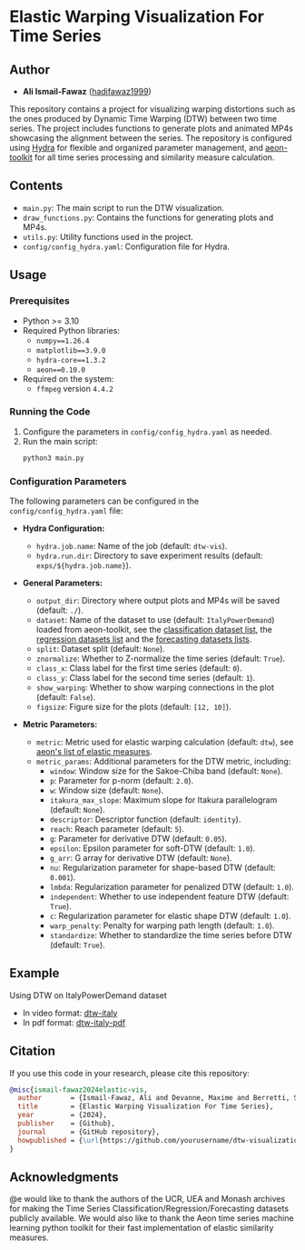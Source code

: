 # Elastic Warping Visualization For Time Series

## Author

- **Ali Ismail-Fawaz** ([hadifawaz1999](https://github.com/hadifawaz1999))

This repository contains a project for visualizing warping distortions such as the ones produced by Dynamic Time Warping (DTW) between two time series. The project includes functions to generate plots and animated MP4s showcasing the alignment between the series. The repository is configured using [Hydra](https://hydra.cc/docs/intro/) for flexible and organized parameter management, and [aeon-toolkit](https://www.aeon-toolkit.org/en/stable/) for all time series processing and similarity measure calculation.

## Contents

- `main.py`: The main script to run the DTW visualization.
- `draw_functions.py`: Contains the functions for generating plots and MP4s.
- `utils.py`: Utility functions used in the project.
- `config/config_hydra.yaml`: Configuration file for Hydra.


## Usage

### Prerequisites

- Python >= 3.10
- Required Python libraries:
    - `numpy==1.26.4`
    - `matplotlib==3.9.0`
    - `hydra-core==1.3.2`
    - `aeon==0.10.0`
- Required on the system:
    - `ffmpeg` version `4.4.2`

### Running the Code

1. Configure the parameters in `config/config_hydra.yaml` as needed.
2. Run the main script:
    ```sh
    python3 main.py
    ```

### Configuration Parameters

The following parameters can be configured in the `config/config_hydra.yaml` file:

- **Hydra Configuration:**
  - `hydra.job.name`: Name of the job (default: `dtw-vis`).
  - `hydra.run.dir`: Directory to save experiment results (default: `exps/${hydra.job.name}`).

- **General Parameters:**
  - `output_dir`: Directory where output plots and MP4s will be saved (default: `./`).
  - `dataset`: Name of the dataset to use (default: `ItalyPowerDemand`) loaded from aeon-toolkit, see the [classification dataset list](https://github.com/aeon-toolkit/aeon/blob/main/aeon/datasets/tsc_datasets.py), the [regression datasets list](https://github.com/aeon-toolkit/aeon/blob/main/aeon/datasets/tser_datasets.py) and the [forecasting datasets lists](https://github.com/aeon-toolkit/aeon/blob/main/aeon/datasets/tsf_datasets.py).
  - `split`: Dataset split (default: `None`).
  - `znormalize`: Whether to Z-normalize the time series (default: `True`).
  - `class_x`: Class label for the first time series (default: `0`).
  - `class_y`: Class label for the second time series (default: `1`).
  - `show_warping`: Whether to show warping connections in the plot (default: `False`).
  - `figsize`: Figure size for the plots (default: `[12, 10]`).

- **Metric Parameters:**
  - `metric`: Metric used for elastic warping calculation (default: `dtw`), see [aeon's list of elastic measures](https://www.aeon-toolkit.org/en/stable/api_reference/distances.html).
  - `metric_params`: Additional parameters for the DTW metric, including:
    - `window`: Window size for the Sakoe-Chiba band (default: `None`).
    - `p`: Parameter for p-norm (default: `2.0`).
    - `w`: Window size (default: `None`).
    - `itakura_max_slope`: Maximum slope for Itakura parallelogram (default: `None`).
    - `descriptor`: Descriptor function (default: `identity`).
    - `reach`: Reach parameter (default: `5`).
    - `g`: Parameter for derivative DTW (default: `0.05`).
    - `epsilon`: Epsilon parameter for soft-DTW (default: `1.0`).
    - `g_arr`: G array for derivative DTW (default: `None`).
    - `nu`: Regularization parameter for shape-based DTW (default: `0.001`).
    - `lmbda`: Regularization parameter for penalized DTW (default: `1.0`).
    - `independent`: Whether to use independent feature DTW (default: `True`).
    - `c`: Regularization parameter for elastic shape DTW (default: `1.0`).
    - `warp_penalty`: Penalty for warping path length (default: `1.0`).
    - `standardize`: Whether to standardize the time series before DTW (default: `True`).

## Example

Using DTW on ItalyPowerDemand dataset

- In video format: [dtw-italy](exps/dtw-vis/ItalyPowerDemand/dtw.mp4)
- In pdf format: [dtw-italy-pdf](exps/dtw-vis/ItalyPowerDemand/dtw.pdf)

## Citation

If you use this code in your research, please cite this repository:

```bibtex
@misc{ismail-fawaz2024elastic-vis,
  author       = {Ismail-Fawaz, Ali and Devanne, Maxime and Berretti, Stefano and Weber, Jonathan and Forestier, Germain},
  title        = {Elastic Warping Visualization For Time Series},
  year         = {2024},
  publisher    = {Github},
  journal      = {GitHub repository},
  howpublished = {\url{https://github.com/yourusername/dtw-visualization}}
}
```

## Acknowledgments

@e would like to thank the authors of the UCR, UEA and Monash archives for making the Time Series Classification/Regression/Forecasting datasets publicly available.
We would also like to thank the Aeon time series machine learning python toolkit for their fast implementation of elastic similarity measures.